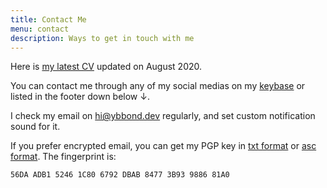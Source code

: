 ```yaml
---
title: Contact Me
menu: contact
description: Ways to get in touch with me
---
```


Here is [my latest CV](https://cdn.ybbond.dev/static/CV%20Yohanes%20Bandung%20Bondowoso.pdf) updated on August 2020.

You can contact me through any of my social medias on my [keybase](https://keybase.io/ybbond) or listed in the footer down below ↓.

I check my email on hi@ybbond.dev regularly, and set custom notification sound for it.

If you prefer encrypted email, you can get my PGP key in [txt format](/ybbond-public.txt) or [asc format](/ybbond-public.asc). The fingerprint is:
```html
56DA ADB1 5246 1C80 6792 DBAB 8477 3B93 9886 81A0
```

